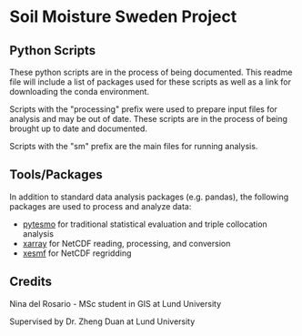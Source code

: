 # Soil Moisture Sweden Project

## Python Scripts

These python scripts are in the process of being documented. This readme file will include a list of packages used for these scripts as well as a link for downloading the conda environment. 

Scripts with the "processing" prefix were used to prepare input files for analysis and may be out of date. These scripts are in the process of being brought up to date and documented. 

Scripts with the "sm" prefix are the main files for running analysis. 

## Tools/Packages

In addition to standard data analysis packages (e.g. pandas), the following packages are used to process and analyze data:

* [pytesmo](https://pytesmo.readthedocs.io/en/latest) for traditional statistical evaluation and triple collocation analysis
* [xarray](http://xarray.pydata.org/) for NetCDF reading, processing, and conversion
* [xesmf](https://xesmf.readthedocs.io/en/latest/) for NetCDF regridding

## Credits

Nina del Rosario - MSc student in GIS at Lund University

Supervised by Dr. Zheng Duan at Lund University